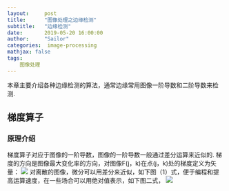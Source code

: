 ```yaml
---
layout:     post
title:      "图像处理之边缘检测"
subtitle:   "边缘检测"
date:       2019-05-20 16:00:00
author:     "Sailor"
categories:  image-processing
mathjax: false
tags:
    图像处理
---
```


本章主要介绍各种边缘检测的算法，通常边缘常用图像一阶导数和二阶导数来检测.

<!-- more -->

## 梯度算子
### 原理介绍
梯度算子对应于图像的一阶导数，图像的一阶导数一般通过差分运算来近似的.
梯度的方向是图像最大变化率的方向，对图像F(j，k)在点(j，k)处的梯度定义为矢量：
![](https://sailorlou.github.io/image/image_boundary/tidu1.PNG)
对离散的图像，微分可以用差分来近似，如下图（1）式，便于编程和提高运算速度，在一些场合可以用绝对值表示，如下图二式，
![](https://sailorlou.github.io/image/image_boundary/tidu2.PNG)



